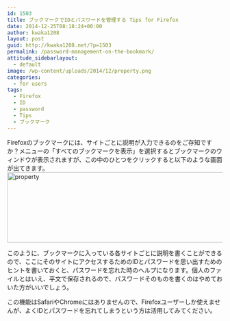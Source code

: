 ```yaml
---
id: 1503
title: ブックマークでIDとパスワードを管理する Tips for Firefox
date: 2014-12-25T08:18:24+00:00
author: kwaka1208
layout: post
guid: http://kwaka1208.net/?p=1503
permalink: /password-management-on-the-bookmark/
attitude_sidebarlayout:
  - default
image: /wp-content/uploads/2014/12/property.png
categories:
  - for users
tags:
  - Firefox
  - ID
  - password
  - Tips
  - ブックマーク
---
```

<p>
Firefoxのブックマークには、サイトごとに説明が入力できるのをご存知ですか？メニューの「すべてのブックマークを表示」を選択するとブックマークのウィンドウが表示されますが、この中のひとつをクリックすると以下のような画面が出てきます。
<img src="http://kwaka1208.net/wp-content/uploads/2014/12/property-1024x240.png" alt="property" width="700" height="164" class="alignnone size-large wp-image-1504" />
</p>
<p>
このように、ブックマークに入っている各サイトごとに説明を書くことができるので、ここにそのサイトにアクセスするためのIDとパスワードを思い出すためのヒントを書いておくと、パスワードを忘れた時のヘルプになります。個人のファイルとはいえ、平文で保存されるので、パスワードそのものを書くのはやめておいた方がいいでしょう。
</p>
<p>
この機能はSafariやChromeにはありませんので、Firefoxユーザーしか使えませんが、よくIDとパスワードを忘れてしまうという方は活用してみてください。
</p>
